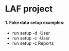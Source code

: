 # LAF project

#### 1. Fake data setup examples:
  - run setup -d -User
  - run setup -c -User
  - run setup -c Reports